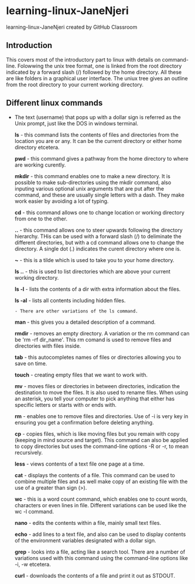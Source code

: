 # learning-linux-JaneNjeri
learning-linux-JaneNjeri created by GitHub Classroom

##    Introduction
This covers most of the introductory part to linux with details on command-line. Folowwing the unix tree format, one is linked from  the root directory indicated by a forward slash (/) followed by the home directory. All these are like folders in a graphical user interface. The uniux tree gives an outline from the root directory to your current working directory.

##    Different linux commands
 - The text (username) that pops up with a dollar sign is referred as the Unix prompt, just like the DOS in windows terminal.

    **ls** - this command lists the contents of files and directories from the location you are or any.
             It can be the current directory or either home directory etcetera.
    
    **pwd** - this command gives a pathway from the home directory to where are working curently.
    
    **mkdir** - this command enables one to make a new directory. 
                It is possible to make sub-directories using the mkdir command, also inputing various optional unix arguments that              are put after the command, and these are usually single letters with a dash. They make work easier by avoiding a lot of typing.
                
    **cd** - this command allows one to change location or working directory from one to the other.
    
    **..** - this command allows one to steer upwards following the directory hierarchy. THis can be used with a forward slash (/) to deliminate the different directories, but with a cd command allows one to change the directory. A single dot (.) indicates the curent directory where one is. 
    
    **~** - this is a tilde which is used to take you to your home directory.
    
    **ls ..** - this is used to list directories which are above your current working directory.
    
    **ls -l** - lists the contents of a dir with extra information about the files.
    
    **ls -al** - lists all contents including hidden files. 
       
       - There are other variations of the ls command.
    
    **man** - this gives you a detailed description of a command.
    
    **rmdir** - removes an empty directory. A variation or the rm command can be 'rm -rf dir_name'. This rm comand is used to remove files and directories with files inside.
    
    **tab** - this autocompletes names of files or directories allowing you to save on time.
    
    **touch** - creating empty files that we want to work with.
    
    **mv** - moves files or directories in between directories, indication the destination to move the files. It is also used to rename files. When using an asterisk, you tell your computer to pick anything that either has specific letters or starts with or ends with.
    
    **rm** - enables one to remove files and directories. Use of -i is very key in ensuring you get a confirmation before deleting anything.
    
    **cp** - copies files, which is like moving files but you remain with copy (keeping in mind source and target). This command can also be applied to copy directories but uses the command-line options -R or -r, to mean recursively.
    
    **less** - views contents of a text file one page at a time.
    
    **cat** - displays the contents of a file. This command can be used to combine multiple files and as well make copy of an existing file with the use of a greater than sign (>).
    
    **wc** - this is a word count command, which enables one to count words, characters or even lines in file. Different variations can be used like the wc -l command.
    
    **nano** - edits the contents within a file, mainly small text files.
    
    **echo** - add lines to a text file, and also can be used to display contents of the environment variables designated with a dollar sign.
    
    **grep** - looks into a file, acting like a search tool. There are a number of variations used with this command using the command-line options like -i, -w etcetera.
    
    **curl** - downloads the contents of a file and print it out as STDOUT.
    
    
    
   
